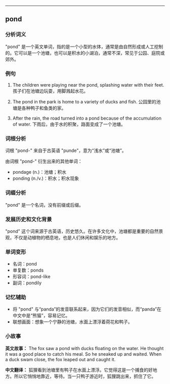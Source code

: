 
---------------
## pond
### 分析词义
"pond" 是一个英文单词，指的是一个小型的水体，通常是由自然形成或人工挖制的。它可以是一个池塘，也可以是积水的小湖泊，通常不深，常见于公园、庭院或郊外。

### 例句
1. The children were playing near the pond, splashing water with their feet.
   孩子们在池塘边玩耍，用脚溅起水花。

2. The pond in the park is home to a variety of ducks and fish.
   公园里的池塘是各种鸭子和鱼类的家。

3. After the rain, the road turned into a pond because of the accumulation of water.
   下雨后，由于水的积聚，路面变成了一个池塘。

### 词根分析
词根 "pond-" 来自于古英语 "punde"，意为“浅水”或“池塘”。

由词根 "pond-" 衍生出来的其他单词：
- pondage (n.)：池塘；积水
- ponding (n./v.)：积水；积水现象

### 词缀分析
"pond" 是一个名词，没有前缀或后缀。

### 发展历史和文化背景
"pond" 这个词来源于古英语，历史悠久。在许多文化中，池塘都是重要的自然景观，不仅是动植物的栖息地，也是人们休闲和娱乐的地方。

### 单词变形
- 名词：pond
- 单复数：ponds
- 形容词：pond-like
- 副词：pondily

### 记忆辅助
- 将 "pond" 与“panda”的发音联系起来，因为它们的发音相似，而“panda”在中文中是“熊猫”，容易记忆。
- 联想画面：想象一个宁静的池塘，水面上漂浮着荷花和鸭子。

### 小故事
**英文故事：**
The fox saw a pond with ducks floating on the water. He thought it was a good place to catch his meal. So he sneaked up and waited. When a duck swam close, the fox leaped out and caught it.

**中文翻译：**
狐狸看到池塘里有鸭子在水面上漂浮。它觉得这是一个捕食的好地方。所以它悄悄地靠近，等待。当一只鸭子游近时，狐狸跳出来，抓住了它。

